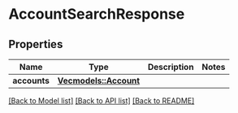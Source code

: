 # AccountSearchResponse

## Properties

Name | Type | Description | Notes
------------ | ------------- | ------------- | -------------
**accounts** | [**Vec<models::Account>**](Account.md) |  | 

[[Back to Model list]](../README.md#documentation-for-models) [[Back to API list]](../README.md#documentation-for-api-endpoints) [[Back to README]](../README.md)



